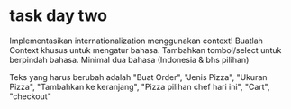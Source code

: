 # task day two

Implementasikan internationalization menggunakan context! Buatlah Context khusus untuk mengatur bahasa. Tambahkan tombol/select untuk berpindah bahasa. Minimal dua bahasa (Indonesia & bhs pilihan)

Teks yang harus berubah adalah "Buat Order", "Jenis Pizza", "Ukuran Pizza", "Tambahkan ke keranjang", "Pizza pilihan chef hari ini", "Cart", "checkout"
